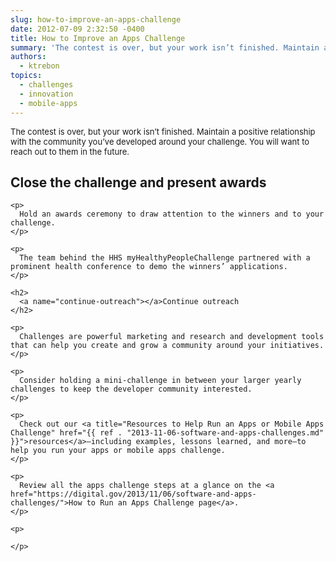 ```yaml
---
slug: how-to-improve-an-apps-challenge
date: 2012-07-09 2:32:50 -0400
title: How to Improve an Apps Challenge
summary: 'The contest is over, but your work isn’t finished. Maintain a positive relationship with the community you’ve developed around your challenge. You will want to reach out to them in the future. Close the challenge and present awards Hold an awards ceremony to draw attention to the winners and to your challenge. The team behind'
authors:
  - ktrebon
topics:
  - challenges
  - innovation
  - mobile-apps
---
```


<span style="font-size: 13px;">The contest is over, but your work isn’t finished. Maintain a positive relationship with the community you’ve developed around your challenge. You will want to reach out to them in the future.</span>

<div id="content-area">
  <div id="node-1851">
    <h2>
      <a name="close-challenge"></a>Close the challenge and present awards
    </h2>

    <p>
      Hold an awards ceremony to draw attention to the winners and to your challenge.
    </p>

    <p>
      The team behind the HHS myHealthyPeopleChallenge partnered with a prominent health conference to demo the winners’ applications.
    </p>

    <h2>
      <a name="continue-outreach"></a>Continue outreach
    </h2>

    <p>
      Challenges are powerful marketing and research and development tools that can help you create and grow a community around your initiatives.
    </p>

    <p>
      Consider holding a mini-challenge in between your larger yearly challenges to keep the developer community interested.
    </p>

    <p>
      Check out our <a title="Resources to Help Run an Apps or Mobile Apps Challenge" href="{{ ref . "2013-11-06-software-and-apps-challenges.md" }}">resources</a>—including examples, lessons learned, and more—to help you run your apps or mobile apps challenge.
    </p>

    <p>
      Review all the apps challenge steps at a glance on the <a href="https://digital.gov/2013/11/06/software-and-apps-challenges/">How to Run an Apps Challenge page</a>.
    </p>

    <p>

    </p>
  </div>
</div>
